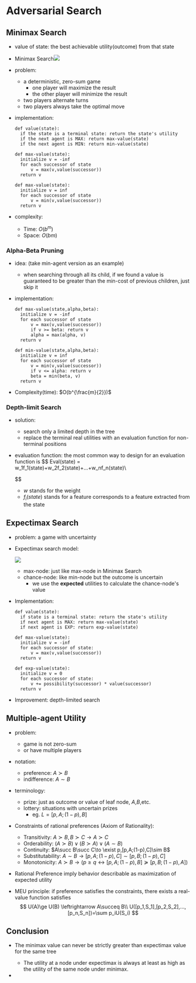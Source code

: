 # Adversarial Search

## Minimax Search

- value of state: the best achievable utility(outcome) from that state

- Minimax Search![](https://cdn.luogu.com.cn/upload/image_hosting/9bh52x20.png)

- problem: 

    - a deterministic, zero-sum game
      - one player will maximize the result
      - the other player will minimize the result
    - two players alternate turns
    - two players always take the optimal move

- implementation:

  ```
  def value(state):
  	if the state is a terminal state: return the state's utility
  	if the next agent is MAX: return max-value(state)
  	if the next agent is MIN: return min-value(state)
  
  def max-value(state):
  	initialize v = -inf
  	for each successor of state
  		v = max(v,value(successor))
  	return v
  	
  def max-value(state):
  	initialize v = inf
  	for each successor of state
  		v = min(v,value(successor))
  	return v
  ```
 - complexity:

    - Time: $O(b^m)$
    - Space: $O(bm)$

### Alpha-Beta Pruning

- idea: (take min-agent version as an example)

  - when searching through all its child, if we found a value is guaranteed to be greater than the min-cost of previous children, just skip it

- implementation:

  ```
  def max-value(state,alpha,beta):
  	initialize v = -inf
  	for each successor of state
  		v = max(v,value(successor))
  		if v >= beta: return v
  		alpha = max(alpha, v)
  	return v
  	
  def min-value(state,alpha,beta):
  	initialize v = inf
  	for each successor of state
  		v = min(v,value(successor))
  		if v <= alpha: return v
  		beta = min(beta, v)
  	return v
  ```

- Complexity(time): $O(b^{\frac{m}{2}})$

### Depth-limit Search

- solution:
  - search only a limited depth in the tree
  - replace the terminal real utilities with an evaluation function for non-terminal positions
  
- evaluation function: the  most common way to design for an evaluation function is
  $$
  Eval(state) =  w_1f_1(state)+w_2f_2(state)+...+w_nf_n(state)\\

  $$

  - $w$ stands for the weight
  - $f_i(state)$ stands for a feature corresponds to a feature extracted from the state 


## Expectimax Search

- problem: a game with uncertainty

- Expectimax search model:

  ![](https://cdn.luogu.com.cn/upload/image_hosting/6cpw6cw3.png)

  - max-node: just like max-node in Minimax Search
  - chance-node: like min-node but the outcome is uncertain
    - we use the **expected** utilities to calculate the chance-node's value

- Implementation:

  ```
  def value(state):
  	if state is a terminal state: return the state's utility
  	if next agent is MAX: return max-value(state)
  	if next agent is EXP: return exp-value(state)
  	
  def max-value(state):
  	initialize v = -inf
  	for each successor of state:
  		v = max(v,value(successor))
  	return v
  	
  def exp-value(state):
  	initialize v = 0
  	for each successor of state:
  		v += possibility(successor) * value(successor)
  	return v
  ```

- Improvement: depth-limited search

## Multiple-agent Utility

- problem: 

  - game is not zero-sum
  - or have multiple players

- notation:

  - preference: $A\succ B$
  - indifference: $A\sim B$

- terminology:

  - prize: just as outcome or value of leaf node, $A$,$B$,etc.
  - lottery: situations with uncertain prizes
    - eg. $L=[p,A; (1-p),B]$

- Constraints of rational preferences (Axiom of Rationality):

  - Transitivity: $A\succ B,B\succ C\to A\succ C$
  - Orderability: $(A\succ B) \lor (B\succ A) \lor (A\sim B)$
  - Continuity: $A\succ B\succ C\to \exist p,[p,A;(1-p),C]\sim B$
  - Substitutability: $A\sim B\to [p,A;(1-p),C]\sim [p,B;(1-p),C]$
  - Monotonicity: $A\succ B\to (p\ge q\leftrightarrow [p,A;(1-p),B]\succeq [p,B;(1-p),A])$

- Rational Preference imply behavior describable as maximization of expected utility

- MEU principle: if preference satisfies the constraints, there exists a real-value function satisfies
  $$
  U(A)\ge U(B) \leftrightarrow A\succeq B\\
  U([p_1,S_1],[p_2,S_2],...,[p_n,S_n])=\sum p_iU(S_i)
  $$

## Conclusion

- The minimax value can never be strictly greater than expectimax value for the same tree

  - The utility at a node under expectimax is always at least as high as the utility of the same node under minimax.
- 
   